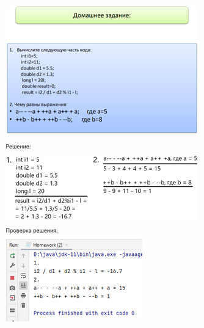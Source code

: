 ![img.png](img.png)
---
Решение:

![img_1.png](img_1.png)

Проверка решения:

![img_2.png](img_2.png)